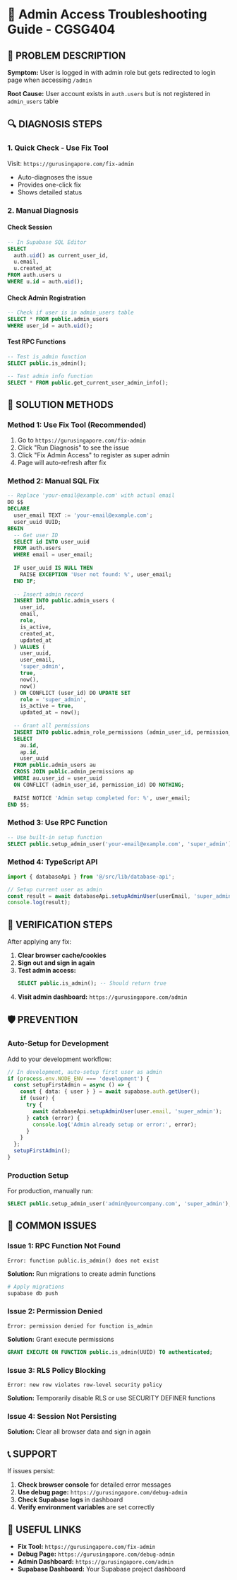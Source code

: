 # 🔧 Admin Access Troubleshooting Guide - CGSG404

## 🚨 **PROBLEM DESCRIPTION**

**Symptom:** User is logged in with admin role but gets redirected to login page when accessing `/admin`

**Root Cause:** User account exists in `auth.users` but is not registered in `admin_users` table

## 🔍 **DIAGNOSIS STEPS**

### **1. Quick Check - Use Fix Tool**
Visit: `https://gurusingapore.com/fix-admin`
- Auto-diagnoses the issue
- Provides one-click fix
- Shows detailed status

### **2. Manual Diagnosis**

#### **Check Session**
```sql
-- In Supabase SQL Editor
SELECT 
  auth.uid() as current_user_id,
  u.email,
  u.created_at
FROM auth.users u 
WHERE u.id = auth.uid();
```

#### **Check Admin Registration**
```sql
-- Check if user is in admin_users table
SELECT * FROM public.admin_users 
WHERE user_id = auth.uid();
```

#### **Test RPC Functions**
```sql
-- Test is_admin function
SELECT public.is_admin();

-- Test admin info function
SELECT * FROM public.get_current_user_admin_info();
```

## 🔧 **SOLUTION METHODS**

### **Method 1: Use Fix Tool (Recommended)**
1. Go to `https://gurusingapore.com/fix-admin`
2. Click "Run Diagnosis" to see the issue
3. Click "Fix Admin Access" to register as super admin
4. Page will auto-refresh after fix

### **Method 2: Manual SQL Fix**
```sql
-- Replace 'your-email@example.com' with actual email
DO $$
DECLARE
  user_email TEXT := 'your-email@example.com';
  user_uuid UUID;
BEGIN
  -- Get user ID
  SELECT id INTO user_uuid 
  FROM auth.users 
  WHERE email = user_email;
  
  IF user_uuid IS NULL THEN
    RAISE EXCEPTION 'User not found: %', user_email;
  END IF;
  
  -- Insert admin record
  INSERT INTO public.admin_users (
    user_id, 
    email, 
    role, 
    is_active,
    created_at,
    updated_at
  ) VALUES (
    user_uuid,
    user_email,
    'super_admin',
    true,
    now(),
    now()
  ) ON CONFLICT (user_id) DO UPDATE SET
    role = 'super_admin',
    is_active = true,
    updated_at = now();
    
  -- Grant all permissions
  INSERT INTO public.admin_role_permissions (admin_user_id, permission_id, granted_by)
  SELECT 
    au.id,
    ap.id,
    user_uuid
  FROM public.admin_users au
  CROSS JOIN public.admin_permissions ap
  WHERE au.user_id = user_uuid
  ON CONFLICT (admin_user_id, permission_id) DO NOTHING;
  
  RAISE NOTICE 'Admin setup completed for: %', user_email;
END $$;
```

### **Method 3: Use RPC Function**
```sql
-- Use built-in setup function
SELECT public.setup_admin_user('your-email@example.com', 'super_admin');
```

### **Method 4: TypeScript API**
```typescript
import { databaseApi } from '@/src/lib/database-api';

// Setup current user as admin
const result = await databaseApi.setupAdminUser(userEmail, 'super_admin');
console.log(result);
```

## 🔄 **VERIFICATION STEPS**

After applying any fix:

1. **Clear browser cache/cookies**
2. **Sign out and sign in again**
3. **Test admin access:**
   ```sql
   SELECT public.is_admin(); -- Should return true
   ```
4. **Visit admin dashboard:** `https://gurusingapore.com/admin`

## 🛡️ **PREVENTION**

### **Auto-Setup for Development**
Add to your development workflow:

```typescript
// In development, auto-setup first user as admin
if (process.env.NODE_ENV === 'development') {
  const setupFirstAdmin = async () => {
    const { data: { user } } = await supabase.auth.getUser();
    if (user) {
      try {
        await databaseApi.setupAdminUser(user.email, 'super_admin');
      } catch (error) {
        console.log('Admin already setup or error:', error);
      }
    }
  };
  setupFirstAdmin();
}
```

### **Production Setup**
For production, manually run:
```sql
SELECT public.setup_admin_user('admin@yourcompany.com', 'super_admin');
```

## 🚨 **COMMON ISSUES**

### **Issue 1: RPC Function Not Found**
```
Error: function public.is_admin() does not exist
```
**Solution:** Run migrations to create admin functions
```bash
# Apply migrations
supabase db push
```

### **Issue 2: Permission Denied**
```
Error: permission denied for function is_admin
```
**Solution:** Grant execute permissions
```sql
GRANT EXECUTE ON FUNCTION public.is_admin(UUID) TO authenticated;
```

### **Issue 3: RLS Policy Blocking**
```
Error: new row violates row-level security policy
```
**Solution:** Temporarily disable RLS or use SECURITY DEFINER functions

### **Issue 4: Session Not Persisting**
**Solution:** Clear all browser data and sign in again

## 📞 **SUPPORT**

If issues persist:

1. **Check browser console** for detailed error messages
2. **Use debug page:** `https://gurusingapore.com/debug-admin`
3. **Check Supabase logs** in dashboard
4. **Verify environment variables** are set correctly

## 🔗 **USEFUL LINKS**

- **Fix Tool:** `https://gurusingapore.com/fix-admin`
- **Debug Page:** `https://gurusingapore.com/debug-admin`
- **Admin Dashboard:** `https://gurusingapore.com/admin`
- **Supabase Dashboard:** Your Supabase project dashboard
